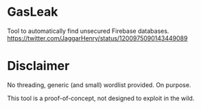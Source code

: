 # GasLeak
Tool to automatically find unsecured Firebase databases.
https://twitter.com/JaggarHenry/status/1200975090143449089


# Disclaimer
No threading, generic (and small) wordlist provided. On purpose.

This tool is a proof-of-concept, not designed to exploit in the wild.
